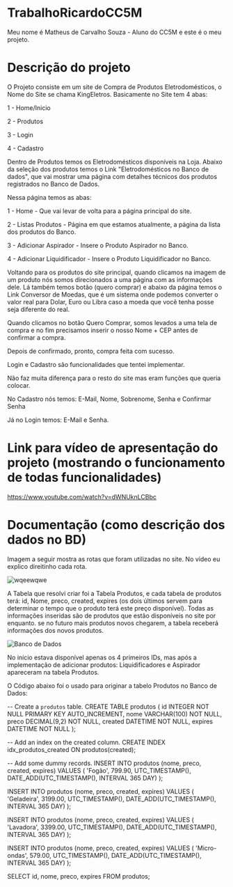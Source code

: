 # TrabalhoRicardoCC5M

Meu nome é Matheus de Carvalho Souza - Aluno do CC5M e este é o meu projeto.

# Descrição do projeto

O Projeto consiste em um site de Compra de Produtos Eletrodomésticos, o Nome do Site se chama KingEletros.
Basicamente no Site tem 4 abas:

1 - Home/Inicio

2 - Produtos

3 - Login

4 - Cadastro

Dentro de Produtos temos os Eletrodomésticos disponíveis na Loja. Abaixo da seleção dos produtos temos o Link "Eletrodomésticos no Banco de dados", que vai mostrar uma página com detalhes técnicos dos produtos registrados no Banco de Dados.

Nessa página temos as abas: 

1 - Home - Que vai levar de volta para a página principal do site.

2 - Listas Produtos - Página em que estamos atualmente, a página da lista dos produtos do Banco.

3 - Adicionar Aspirador - Insere o Produto Aspirador no Banco.

4 - Adicionar Liquidificador - Insere o Produto Liquidificador no Banco.


Voltando para os produtos do site principal, quando clicamos na imagem de um produto nós somos direcionados a uma página com as informações dele. Lá também temos botão (quero comprar) e abaixo da página temos o Link Conversor de 
Moedas, que é um sistema onde podemos converter o valor real para Dolar, Euro ou Libra caso a moeda que você tenha posse seja diferente do real.

Quando clicamos no botão Quero Comprar, somos levados a uma tela de compra e no fim precisamos inserir o nosso Nome + CEP antes de confirmar a compra.

Depois de confirmado, pronto, compra feita com sucesso.

Login e Cadastro são funcionalidades que tentei implementar.

Não faz muita diferença para o resto do site mas eram funções que queria colocar.

No Cadastro nós temos: E-Mail, Nome, Sobrenome, Senha e Confirmar Senha

Já no Login temos: E-Mail e Senha.

# Link para vídeo de apresentação do projeto (mostrando o funcionamento de todas funcionalidades)

https://www.youtube.com/watch?v=dWNUknLCBbc

# Documentação (como descrição dos dados no BD)

Imagem a seguir mostra as rotas que foram utilizadas no site. No vídeo eu explico direitinho cada rota.


![wqeewqwe](https://user-images.githubusercontent.com/62408199/172501913-4cdc3e9a-13a7-44b4-94aa-ce2abd3a6c2a.PNG)





A Tabela que resolvi criar foi a Tabela Produtos, e cada tabela de produtos terá: id, Nome, preco, created, expires (os dois últimos servem para determinar o tempo que o produto terá este preço disponível). Todas as informações inseridas são de produtos que estão disponíveis no site por enquanto. se no futuro mais produtos novos chegarem, a tabela receberá informações dos novos produtos.


![Banco de Dados](https://user-images.githubusercontent.com/62408199/172451632-9d6b26a4-fe4b-4d10-a9b8-34254ddb9962.PNG)

No início estava disponível apenas os 4 primeiros IDs, mas após a implementação de adicionar produtos: Liquidificadores e Aspirador apareceram na tabela Produtos.

O Código abaixo foi o usado para originar a tabelo Produtos no Banco de Dados:


-- Create a `produtos` table.
CREATE TABLE produtos (
id INTEGER NOT NULL PRIMARY KEY AUTO_INCREMENT,
nome VARCHAR(100) NOT NULL,
preco DECIMAL(9,2) NOT NULL,
created DATETIME NOT NULL,
expires DATETIME NOT NULL
);

-- Add an index on the created column.
CREATE INDEX idx_produtos_created ON produtos(created);

-- Add some dummy records.
INSERT INTO produtos (nome, preco, created, expires) VALUES (
'Fogão', 
799.90, 
UTC_TIMESTAMP(),
DATE_ADD(UTC_TIMESTAMP(), INTERVAL 365 DAY)
);

INSERT INTO produtos (nome, preco, created, expires) VALUES (
'Geladeira', 
3199.00, 
UTC_TIMESTAMP(),
DATE_ADD(UTC_TIMESTAMP(), INTERVAL 365 DAY)
);

INSERT INTO produtos (nome, preco, created, expires) VALUES (
'Lavadora', 
3399.00, 
UTC_TIMESTAMP(),
DATE_ADD(UTC_TIMESTAMP(), INTERVAL 365 DAY)
);

INSERT INTO produtos (nome, preco, created, expires) VALUES (
'Micro-ondas', 
579.00, 
UTC_TIMESTAMP(),
DATE_ADD(UTC_TIMESTAMP(), INTERVAL 365 DAY)
);

SELECT id, nome, preco, expires FROM produtos;



